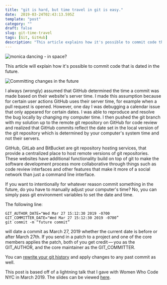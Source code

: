 ```yaml
---
title: "git is hard, but time travel in git is easy."
date:  2019-03-24T02:43:13.595Z
template: "post"
category: ""
draft: false
slug: git-time-travel
tags: [Git, GitHub] 
description: "This article explains how it's possible to commit code that is dated in the future."
---
```


![monica dancing - in space?](/media/monicadancing.png)

This article will explain how it's possible to commit code that is dated in the future. 


![Committing changes in the future](/media/futuregitcommit.png)



I always (wrongly) assumed that GitHub determined the time a commit was made based on their website's server time. I made this assumption because for certain user actions GitHub uses their server time, for example when a pull request is opened. However, one day I was debugging a calendar issue that only appeared for certain dates. I was able to reproduce and resolve the bug locally by changing my computer time. I then pushed the git branch with my solution up to the remote git repository on GitHub for code review and realized that GitHub commits reflect the date set in the local version of the git repository which is determined by your computer's system time and not their servers.

GitHub, GitLab and BitBucket are git repository hosting services, that provide a centralized place to host remote versions of git repositories. These websites have additional functionality build on top of git to make the software development process more collaborative through things such as code review interfaces and other features that make it more of a social network than just a command line interface. 

If you want to intentionally for whatever reason commit something in the future, do you have to manually adjust your computer's time? No, you can simply pass git environment variables to set the date and time.

The following line: 
```
GIT_AUTHOR_DATE="Wed Mar 27 15:12:30 2019 -0700 GIT_COMMITTER_DATE="Wed Mar 27 15:12:30 2019 -0700” 
git commit -m “future commit”
```
 will date a commit as March 27, 2019 whether the current date is before or after March 27th. If you send in a patch to a project and one of the core members applies the patch, both of you get credit — you as the GIT_AUTHOR, and the core maintainer as the GIT_COMMITTER. 

You can [rewrite your git history](https://git-scm.com/book/en/v2/Git-Tools-Rewriting-History) and apply changes to any past commit as well.

This post is based off of a lightning talk that I gave with Women Who Code NYC in March 2019. The slides can be viewed [here](http://aboutmonica.com/gitlightningtalk.pdf).



 
